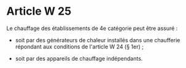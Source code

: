 # Article W 25

Le chauffage des établissements de 4e catégorie peut être assuré :

- soit par des générateurs de chaleur installés dans une chaufferie répondant aux conditions de l'article W 24 (§ 1er) ;

- soit par des appareils de chauffage indépendants.
